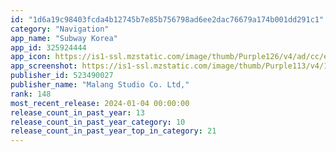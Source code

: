 ```yaml
---
id: "1d6a19c98403fcda4b12745b7e85b756798ad6ee2dac76679a174b001dd291c1"
category: "Navigation"
app_name: "Subway Korea"
app_id: 325924444
app_icon: https://is1-ssl.mzstatic.com/image/thumb/Purple126/v4/ad/cc/e6/adcce68c-8169-7c33-4ae6-86861af8d25e/AppIcon-0-0-1x_U007emarketing-0-10-0-0-85-220.png/1024x1024bb.png
app_screenshot: https://is1-ssl.mzstatic.com/image/thumb/Purple113/v4/16/dc/95/16dc951a-7983-d4bc-26c2-b9929daa1801/pr_source.png/1242x2688bb.png
publisher_id: 523490027
publisher_name: "Malang Studio Co. Ltd,"
rank: 148
most_recent_release: 2024-01-04 00:00:00
release_count_in_past_year: 13
release_count_in_past_year_category: 10
release_count_in_past_year_top_in_category: 21
---
```


